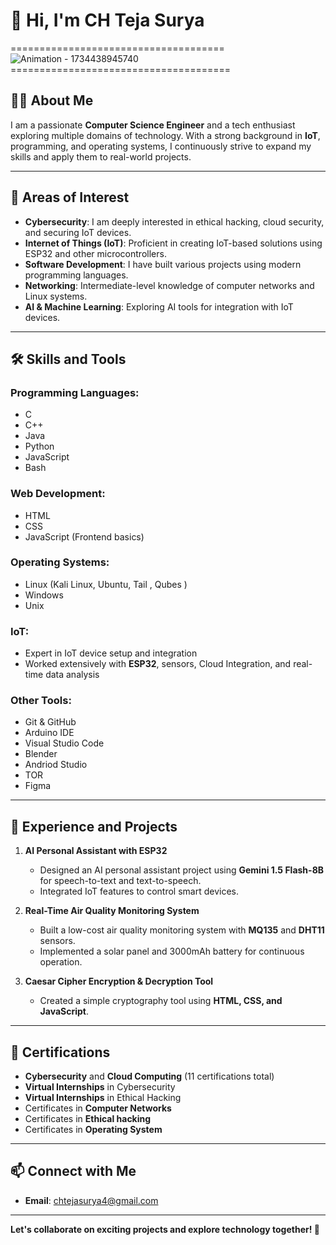 # 👋 Hi, I'm CH Teja Surya 




  ===================================== ![Animation - 1734438945740](https://github.com/user-attachments/assets/870c620d-5d18-4449-9d2a-c6d5900a543b) ======================================







## 🧑‍💻 **About Me**

I am a passionate **Computer Science Engineer** and a tech enthusiast exploring multiple domains of technology. With a strong background in **IoT**, programming, and operating systems, I continuously strive to expand my skills and apply them to real-world projects.

---

## 🚀 **Areas of Interest**
- **Cybersecurity**: I am deeply interested in ethical hacking, cloud security, and securing IoT devices.
- **Internet of Things (IoT)**: Proficient in creating IoT-based solutions using ESP32 and other microcontrollers.
- **Software Development**: I have built various projects using modern programming languages.
- **Networking**: Intermediate-level knowledge of computer networks and Linux systems.
- **AI & Machine Learning**: Exploring AI tools for integration with IoT devices.

---

## 🛠️ **Skills and Tools**

### **Programming Languages**:
- C
- C++
- Java
- Python
- JavaScript
- Bash

### **Web Development**:
- HTML
- CSS
- JavaScript (Frontend basics)

### **Operating Systems**:
- Linux (Kali Linux, Ubuntu, Tail , Qubes )
- Windows
- Unix

### **IoT**:
- Expert in IoT device setup and integration
- Worked extensively with **ESP32**, sensors, Cloud Integration, and real-time data analysis

### **Other Tools**:
- Git & GitHub
- Arduino IDE
- Visual Studio Code
- Blender
- Andriod Studio
- TOR
- Figma
  
---

## 🌟 **Experience and Projects**
1. **AI Personal Assistant with ESP32**  
   - Designed an AI personal assistant project using **Gemini 1.5 Flash-8B** for speech-to-text and text-to-speech.
   - Integrated IoT features to control smart devices.

2. **Real-Time Air Quality Monitoring System**  
   - Built a low-cost air quality monitoring system with **MQ135** and **DHT11** sensors.
   - Implemented a solar panel and 3000mAh battery for continuous operation.

3. **Caesar Cipher Encryption & Decryption Tool**  
   - Created a simple cryptography tool using **HTML, CSS, and JavaScript**.

---

## 💼 **Certifications**
- **Cybersecurity** and **Cloud Computing** (11 certifications total)
- **Virtual Internships** in Cybersecurity
-  **Virtual Internships** in Ethical Hacking
- Certificates in **Computer Networks**
- Certificates in **Ethical hacking**
- Certificates in **Operating System**

---

## 📫 **Connect with Me**
- **Email**: [chtejasurya4@gmail.com](#)

---

**Let's collaborate on exciting projects and explore technology together! 🚀**

